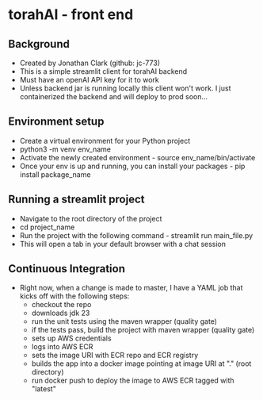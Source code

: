 # torahAI - front end 

## Background
  - Created by Jonathan Clark (github: jc-773)
  - This is a simple streamlit client for torahAI backend
  - Must have an openAI API key for it to work
  - Unless backend jar is running locally this client won't work. I just containerized the backend and will deploy to prod soon...

## Environment setup
  - Create a virtual environment for your Python project
  - python3 -m venv env_name
  - Activate the newly created environment - source env_name/bin/activate
  - Once your env is up and running, you can install your packages - pip install package_name

## Running a streamlit project
  - Navigate to the root directory of the project
  - cd project_name
  - Run the project with the following command - streamlit run main_file.py
  - This will open a tab in your default browser with a chat session

## Continuous Integration
  - Right now, when a change is made to master, I have a YAML job that kicks off with the following steps:
      - checkout the repo
      - downloads jdk 23
      - run the unit tests using the  maven wrapper (quality gate)
      - if the tests pass, build the project with maven wrapper (quality gate)
      - sets up AWS credentials
      - logs into AWS ECR
      - sets the image URI with ECR repo and ECR registry
      - builds the app into a docker image pointing at image URI at "." (root directory)
      - run docker push to deploy the image to AWS ECR tagged with "latest"
